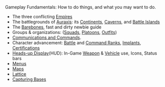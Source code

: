 Gameplay Fundamentals: How to do things, and what you may want to do.

- The three conflicting [Empires](../../terminology/Empires.md)
- The battlegrounds of [Auraxis](../../locations/Auraxis.md): its
  [Continents](../../locations/Continent.md), [Caverns](../../locations/Caverns.md),
  and [Battle Islands](../../locations/Battle_Islands.md)
- The [Barebones](Barebones.md), fast and dirty newbie guide
- Groups & organizations: ([Squads](../../terminology/Squad.md),
  [Platoons](../../terminology/Platoon.md), [Outfits](../../terminology/Outfit.md))
- [Communications and Commands](../../chat/In-Game_Commands.md).
- Character advancement: [Battle](../../terminology/Battle_Rank.md) and
  [Command Ranks](../../terminology/Command_Rank.md),
  [Implants](../../implants/index.md),
  [Certifications](../../certifications/Certifications.md)
- [Heads-up Display](../../terminology/Heads-up_Display.md)(HUD): In-Game
  [Weapon](../../weapons/Weapon.md) & [Vehicle](../../vehicles/index.md) use, Icons,
  Status bars
- [Menus](../../terminology/Menu.md)
- [Maps](../../terminology/Map.md)
- [Lattice](../../terminology/Lattice.md)
- [Capturing Bases](Capturing_Bases.md)
